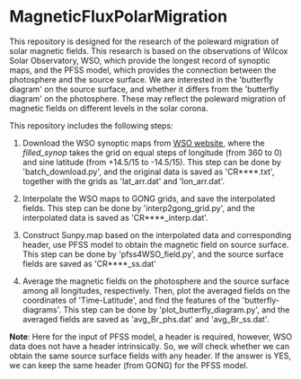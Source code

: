 # MagneticFluxPolarMigration

This repository is designed for the research of the poleward migration of solar magnetic fields. This research is based on the observations of Wilcox Solar Observatory, WSO, which provide the longest record of synoptic maps, and the PFSS model, which provides the connection between the photosphere and the source surface. We are interested in the 'butterfly diagram' on the source surface, and whether it differs from the 'butterfly diagram' on the photosphere. These may reflect the poleward migration of magnetic fields on different levels in the solar corona. 

This repository includes the following steps: 

1. Download the WSO synoptic maps from [WSO website](http://wso.stanford.edu/synopticl.html), where the *filled_synop* takes the grid on equal steps of longitude (from 360 to 0) and sine latitude (from +14.5/15 to -14.5/15). This step can be done by 'batch_download.py', and the original data is saved as 'CR****.txt', together with the grids as 'lat_arr.dat' and 'lon_arr.dat'.

2. Interpolate the WSO maps to GONG grids, and save the interpolated fields. This step can be done by 'interp2gong_grid.py', and the interpolated data is saved as 'CR****_interp.dat'. 

3. Construct Sunpy.map based on the interpolated data and corresponding header, use PFSS model to obtain the magnetic field on source surface. This step can be done by 'pfss4WSO_field.py', and the source surface fields are saved as 'CR****_ss.dat'

4. Average the magnetic fields on the photosphere and the source surface among all longitudes, respectively. Then, plot the averaged fields on the coordinates of 'Time-Latitude', and find the features of the 'butterfly-diagrams'. This step can be done by 'plot_butterfly_diagram.py', and the averaged fields are saved as 'avg_Br_phs.dat' and 'avg_Br_ss.dat'.

**Note**: Here for the input of PFSS model, a header is required, however, WSO data does not have a header intrinsically. So, we will check whether we can obtain the same source surface fields with any header. If the answer is YES, we can keep the same header (from GONG) for the PFSS model.
